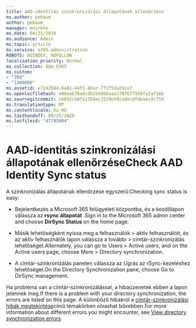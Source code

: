 ```yaml
---
title: AAD-identitás szinkronizálási állapotának ellenőrzése
ms.author: pebaum
author: pebaum
manager: mnirkhe
ms.date: 04/21/2020
ms.audience: Admin
ms.topic: article
ms.service: o365-administration
ROBOTS: NOINDEX, NOFOLLOW
localization_priority: Normal
ms.collection: Adm_O365
ms.custom:
- "304"
- "1300008"
ms.assetid: e7242604-6a81-44f3-86ac-7f1f5da29ce7
ms.openlocfilehash: e06eab76adcdb2b99b8aaa738f677950fa1af16b
ms.sourcegitcommit: c6692ce0fa1358ec3529e59ca0ecdfdea4cdc759
ms.translationtype: MT
ms.contentlocale: hu-HU
ms.lasthandoff: 09/15/2020
ms.locfileid: "47793904"
---
```

# <a name="check-aad-identity-sync-status"></a><span data-ttu-id="752e4-102">AAD-identitás szinkronizálási állapotának ellenőrzése</span><span class="sxs-lookup"><span data-stu-id="752e4-102">Check AAD Identity Sync status</span></span>

<span data-ttu-id="752e4-103">A szinkronizálás állapotának ellenőrzése egyszerű:</span><span class="sxs-lookup"><span data-stu-id="752e4-103">Checking sync status is easy:</span></span>
  
- <span data-ttu-id="752e4-104">Bejelentkezés a Microsoft 365 felügyeleti központba, és a kezdőlapon válassza az **rsync állapotát** .</span><span class="sxs-lookup"><span data-stu-id="752e4-104">Sign in to the Microsoft 365 admin center and choose **DirSync Status** on the home page.</span></span>

- <span data-ttu-id="752e4-105">Másik lehetőségként nyissa meg a felhasználók \> aktív felhasználóit, és az aktív felhasználók lapon válassza a további \> címtár-szinkronizálás lehetőséget.</span><span class="sxs-lookup"><span data-stu-id="752e4-105">Alternately, you can go to Users \> Active users, and on the Active users page, choose More \> Directory synchronization.</span></span>

- <span data-ttu-id="752e4-106">A címtár-szinkronizálás panelen válassza az Ugrás az rSync-kezeléshez lehetőséget.</span><span class="sxs-lookup"><span data-stu-id="752e4-106">On the Directory Synchronization pane, choose Go to DirSync management.</span></span>

<span data-ttu-id="752e4-107">Ha probléma van a címtár-szinkronizálással, a hibaüzenetek ebben a lapon jelennek meg.</span><span class="sxs-lookup"><span data-stu-id="752e4-107">If there is a problem with your directory synchronization, the errors are listed on this page.</span></span> <span data-ttu-id="752e4-108">A különböző hibákról a [címtár-szinkronizálási hibák megtekintése](https://docs.microsoft.com//office365/enterprise/identify-directory-synchronization-errors)című témakörben olvashat bővebben.</span><span class="sxs-lookup"><span data-stu-id="752e4-108">For more information about different errors you might encounter, see [View directory synchronization errors](https://docs.microsoft.com//office365/enterprise/identify-directory-synchronization-errors).</span></span>
  